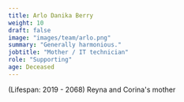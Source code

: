 ```yaml
---
title: Arlo Danika Berry
weight: 10
draft: false
image: "images/team/arlo.png"
summary: "Generally harmonious."
jobtitle: "Mother / IT technician"
role: "Supporting"
age: Deceased
---
```

(Lifespan: 2019 - 2068)
Reyna and Corina's mother 